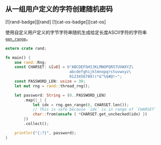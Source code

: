 ## 从一组用户定义的字符创建随机密码

[![rand-badge]][rand] [![cat-os-badge]][cat-os]

使用自定义用户定义的字节字符串随机生成给定长度ASCII字符的字符串[`gen_range`]。

```rust
extern crate rand;

fn main() {
    use rand::Rng;
    const CHARSET: &[u8] = b"ABCDEFGHIJKLMNOPQRSTUVWXYZ\
                            abcdefghijklmnopqrstuvwxyz\
                            0123456789)(*&^%$#@!~";
    const PASSWORD_LEN: usize = 30;
    let mut rng = rand::thread_rng();

    let password: String = (0..PASSWORD_LEN)
        .map(|_| {
            let idx = rng.gen_range(0, CHARSET.len());
            // This is safe because `idx` is in range of `CHARSET`
            char::from(unsafe { *CHARSET.get_unchecked(idx) })
        })
        .collect();

    println!("{:?}", password);
}
```

[`gen_range`]: https://docs.rs/rand/*/rand/trait.Rng.html#method.gen_range
